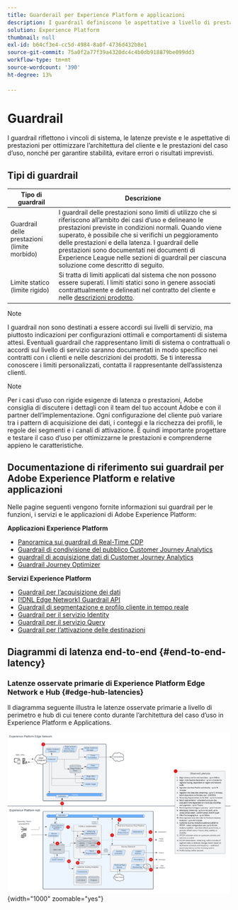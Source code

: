 ```yaml
---
title: Guarderail per Experience Platform e applicazioni
description: I guardrail definiscono le aspettative a livello di prestazioni e l’impatto per i componenti e i servizi in Adobe Experience Platform e nelle relative applicazioni
solution: Experience Platform
thumbnail: null
exl-id: b64cf3e4-cc5d-4984-8a0f-4736d432b8e1
source-git-commit: 75a0f2a77f39a4320dc4c4b0db918879be099dd3
workflow-type: tm+mt
source-wordcount: '390'
ht-degree: 13%

---
```



# Guardrail

I guardrail riflettono i vincoli di sistema, le latenze previste e le aspettative di prestazioni per ottimizzare l’architettura del cliente e le prestazioni del caso d’uso, nonché per garantire stabilità, evitare errori o risultati imprevisti.

## Tipi di guardrail

| Tipo di guardrail | Descrizione |
|---|---|
| Guardrail delle prestazioni (limite morbido) | I guardrail delle prestazioni sono limiti di utilizzo che si riferiscono all’ambito dei casi d’uso e delineano le prestazioni previste in condizioni normali. Quando viene superato, è possibile che si verifichi un peggioramento delle prestazioni e della latenza. I guardrail delle prestazioni sono documentati nei documenti di Experience League nelle sezioni di guardrail per ciascuna soluzione come descritto di seguito. |
| Limite statico (limite rigido) | Si tratta di limiti applicati dal sistema che non possono essere superati. I limiti statici sono in genere associati contrattualmente e delineati nel contratto del cliente e nelle [descrizioni prodotto](https://helpx.adobe.com/legal/product-descriptions.html). |

>[!NOTE]
>
> I guardrail non sono destinati a essere accordi sui livelli di servizio, ma piuttosto indicazioni per configurazioni ottimali e comportamenti di sistema attesi. Eventuali guardrail che rappresentano limiti di sistema o contrattuali o accordi sul livello di servizio saranno documentati in modo specifico nei contratti con i clienti e nelle descrizioni dei prodotti. Se ti interessa conoscere i limiti personalizzati, contatta il rappresentante dell’assistenza clienti.

>[!NOTE]
>
> Per i casi d’uso con rigide esigenze di latenza o prestazioni, Adobe consiglia di discutere i dettagli con il team del tuo account Adobe e con il partner dell’implementazione. Ogni configurazione del cliente può variare tra i pattern di acquisizione dei dati, i conteggi e la ricchezza dei profili, le regole dei segmenti e i canali di attivazione. È quindi importante progettare e testare il caso d’uso per ottimizzarne le prestazioni e comprenderne appieno le caratteristiche.

## Documentazione di riferimento sui guardrail per Adobe Experience Platform e relative applicazioni

Nelle pagine seguenti vengono fornite informazioni sui guardrail per le funzioni, i servizi e le applicazioni di Adobe Experience Platform:

**Applicazioni Experience Platform**

* [Panoramica sui guardrail di Real-Time CDP](https://experienceleague.adobe.com/docs/experience-platform/rtcdp/guardrails/overview.html)
* [Guardrail di condivisione del pubblico Customer Journey Analytics](https://experienceleague.adobe.com/docs/analytics-platform/using/cja-components/audiences/publish.html#latency)
* [guardrail di acquisizione dati di Customer Journey Analytics](https://experienceleague.adobe.com/docs/experience-platform/sources/connectors/adobe-applications/analytics.html#what-is-the-expected-latency-for-analytics-data-on-platform%3F)
* [Guardrail Journey Optimizer](https://experienceleague.adobe.com/docs/journey-optimizer/using/get-started/guardrails.html)

**Servizi Experience Platform**

* [Guardrail per l’acquisizione dei dati](https://experienceleague.adobe.com/docs/experience-platform/ingestion/guardrails.html)
* [[!DNL Edge Network] Guardrail API](https://experienceleague.adobe.com/docs/experience-platform/edge-network-server-api/guardrails.html)
* [Guardrail di segmentazione e profilo cliente in tempo reale](https://experienceleague.adobe.com/docs/experience-platform/profile/guardrails.html?lang=it)
* [Guardrail per il servizio Identity](https://experienceleague.adobe.com/docs/experience-platform/identity/guardrails.html?lang=it)
* [Guardrail per il servizio Query](https://experienceleague.adobe.com/docs/experience-platform/query/guardrails.html?lang=it)
* [Guardrail per l’attivazione delle destinazioni](https://experienceleague.adobe.com/docs/experience-platform/destinations/guardrails.html?lang=it)

## Diagrammi di latenza end-to-end {#end-to-end-latency}

### Latenze osservate primarie di Experience Platform Edge Network e Hub {#edge-hub-latencies}

Il diagramma seguente illustra le latenze osservate primarie a livello di perimetro e hub di cui tenere conto durante l’architettura del caso d’uso in Experience Platform e Applications.

![Latenze osservate primarie di Experience Platform [!DNL Edge Network] e hub.](/help/blueprints/experience-platform/assets/aep_edge_hub_latency_v1.svg "Latenze osservate primarie per Experience Platform Edge Network e hub"){width="1000" zoomable="yes"}